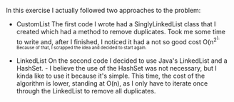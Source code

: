 In this exercise I actually followed two approaches to the problem:

* CustomList
The first code I wrote had a SinglyLinkedList class that I created which had a method to remove duplicates.
Took me some time to write and, after I finished, I noticed it had a not so good cost O(n<sup>2<sup>). Because of that, I scrapped the idea and decided to start again.

* LinkedList
On the second code I decided to use Java's LinkedList and a HashSet. - I believe the use of the HashSet was not necessary, but I kinda like to use it because it's simple.
This time, the cost of the algorithm is lower, standing at O(n), as I only have to iterate once through the LinkedList to remove all duplicates.